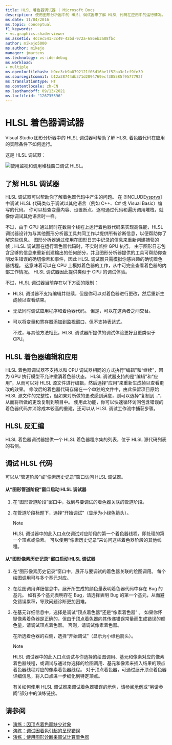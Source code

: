 ```yaml
---
title: HLSL 着色器调试器 | Microsoft Docs
description: 使用图形分析器中的 HLSL 调试器来了解 HLSL 代码在应用中的运行情况。 调试器可以模拟你感兴趣的确切 HLSL 线程。
ms.date: 11/04/2016
ms.topic: conceptual
f1_keywords:
- vs.graphics.shaderviewer
ms.assetid: 4ccec541-3c49-42bd-972a-686eb3a88fbc
author: mikejo5000
ms.author: mikejo
manager: jmartens
ms.technology: vs-ide-debug
ms.workload:
- multiple
ms.openlocfilehash: b9cc3cb9a0792121f03d16be1f52ba3c1cf9fe39
ms.sourcegitcommit: b12a38744db371d2894769ecf305585f9577792f
ms.translationtype: HT
ms.contentlocale: zh-CN
ms.lasthandoff: 09/13/2021
ms.locfileid: "126735596"
---
```

# <a name="hlsl-shader-debugger"></a>HLSL 着色器调试器
Visual Studio 图形分析器中的 HLSL 调试器可帮助了解 HLSL 着色器代码在应用的实际条件下如何运行。

 这是 HLSL 调试器：

 ![使用监视和调用堆栈窗口调试 HLSL。](media/gfx_diag_demo_hlsl_debugger_orientation.png "gfx_diag_demo_hlsl_debugger_orientation")

## <a name="understanding-the-hlsl-debugger"></a>了解 HLSL 调试器
 HLSL 调试器可以帮助你了解着色器代码中产生的问题。 在 [!INCLUDE[vsprvs](../../code-quality/includes/vsprvs_md.md)] 中调试 HLSL 代码类似于调试以其他语言（例如 C++、C# 或 Visual Basic）编写的代码。 你可以检查变量内容、设置断点、逐句通过代码和遍历调用堆栈，就像你调试其他语言时一样。

 不过，由于 GPU 通过同时在数百个线程上运行着色器代码来实现高性能，HLSL 调试器设计为与其他图形分析器工具共同工作以提供所有诊断信息，以便帮助你了解这些信息。 图形分析器通过使用在图形日志中记录的信息来重新创建捕获的帧；HLSL 调试器在运行着色器代码时，不实时监控 GPU 执行。 由于图形日志包含足够的信息来重新创建输出的任何部分，并且图形分析器提供的工具可帮助你查明发生错误的确切像素和事件，因此 HLSL 调试器只需模拟你感兴趣的确切着色器线程。 这意味着可以在 CPU 上模拟着色器的工作，从中可完全查看着色器的内部工作情况。 HLSL 调试器因此提供类似于 CPU 的调试体验。

 不过，HLSL 调试器当前存在以下方面的限制：

- HLSL 调试器不支持编辑并继续，但是你可以对着色器进行更改，然后重新生成帧以查看结果。

- 无法同时调试应用程序和着色器代码。 但是，可以在这两者之间交替。

- 可以将变量和寄存器添加到监视窗口，但不支持表达式。

  不过，与其他方法相比，HLSL 调试器所提供的调试体验更好且更类似于 CPU。

## <a name="hlsl-shader-edit--apply"></a>HLSL 着色器编辑和应用
 HLSL 着色器调试器不支持以和 CPU 调试器相同的方式执行“编辑”和“继续”，因为 GPU 执行模型不允许撤消着色器状态。 HLSL 调试器支持的是“编辑”和“应用”，从而可以对 HLSL 源文件进行编辑，然后选择“应用”来重新生成帧以查看更改的效果。 修改后的着色器代码存储在一个单独的文件中，由此保留项目原始 HLSL 源文件的完整性，但如果对所做的更改感到满意，则可以选择“复制到...”，从而将所做的更改复制到项目中。 使用此功能，你可以快速循环访问包含错误的着色器代码并消除成本较高的重建，还可以从 HLSL 调试工作流中捕获步骤。

## <a name="hlsl-disassembly"></a>HLSL 反汇编
 HLSL 着色器调试器提供一个 HLSL 着色器程序集的列表，位于 HLSL 源代码列表的右侧。

## <a name="debugging-hlsl-code"></a>调试 HLSL 代码
 可以从“管道阶段”或“像素历史记录”窗口访问 HLSL 调试器。

#### <a name="to-start-the-hlsl-debugger-from-the-graphics-pipeline-stages-window"></a>从“图形管道阶段”窗口启动 HLSL 调试器

1. 在“图形管道阶段”窗口中，找到与要调试的着色器关联的管道阶段。

2. 在管道阶段标题下，选择“开始调试”（显示为小绿色箭头）。

    > [!NOTE]
    > HLSL 调试器中的此入口点仅调试对应阶段的第一个着色器线程，即处理的第一个顶点或像素。 可以使用“像素历史记录”来访问这些着色器阶段的其他线程。

#### <a name="to-start-the-hlsl-debugger-from-the-graphics-pixel-history"></a>从“图形像素历史记录”窗口启动 HLSL 调试器

1. 在“图形像素历史记录”窗口中，展开与要调试的着色器关联的绘图调用。 每个绘图调用可与多个基元对应。

2. 在绘图调用详细信息中，展开所生成的颜色量表明着色器代码中存在 Bug 的基元。 如有多个基元表明存在 Bug，请选择表明 Bug 的第一个基元，从而避免错误累积，导致问题诊断更加困难。

3. 在基元详细信息中，选择是调试“顶点着色器”还是“像素着色器” 。 如果你怀疑像素着色器是正确的，但由于顶点着色器向其传递错误常量而生成错误的颜色量，请调试顶点着色器。 否则，请调试像素着色器。

    在所选着色器的右侧，选择“开始调试”（显示为小绿色箭头）。

   > [!NOTE]
   > HLSL 调试器中的此入口点调试与你选择的绘图调用、基元和像素对应的像素着色器线程，或调试与通过你选择的绘图调用、基元和像素来插入结果的顶点着色器线程对应的像素着色器线程。 对于顶点着色器，可通过展开顶点着色器详细信息，将入口点进一步细化到特定顶点。

   有关如何使用 HLSL 调试器来调试着色器错误的示例，请参阅[示例](graphics-diagnostics-examples.md)或“另请参阅”部分中的演练链接。

## <a name="see-also"></a>请参阅
- [演练：因顶点着色而缺少对象](walkthrough-missing-objects-due-to-vertex-shading.md)
- [演练：调试因着色引起的呈现错误](walkthrough-debugging-rendering-errors-due-to-shading.md)
- [演练：使用图形诊断来调试计算着色器](walkthrough-using-graphics-diagnostics-to-debug-a-compute-shader.md)